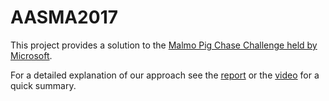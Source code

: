 # AASMA2017

This project provides a solution to the [Malmo Pig Chase Challenge held by Microsoft](https://www.microsoft.com/en-us/research/blog/malmo-collaborative-ai-challenge-winners/).

For a detailed explanation of our approach see the [report](aasma-2017-pig.pdf) or the [video](Final.mp4) for a quick summary.
